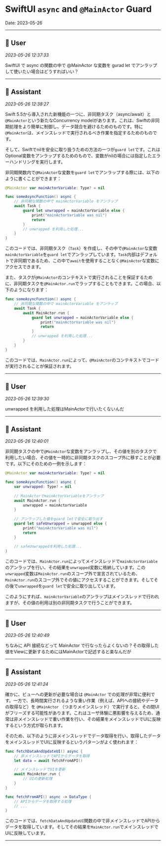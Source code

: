 # SwiftUI `async` and `@MainActor` Guard

Date: 2023-05-26

---

## 👤 User
*2023-05-26 12:37:33*

SwiftUI で async の関数の中で @MainActor な変数を gurad let でアンラップして使いたい場合はどうすればいい？

---

## 🤖 Assistant
*2023-05-26 12:38:27*

Swift 5.5から導入された新機能の一つに、非同期タスク（async/await）と`@MainActor`という新たなConcurrency modelがあります。これは、Swiftの非同期処理をより簡単に制御し、データ競合を避けるためのものです。特に`@MainActor`は、メインスレッドで実行されるべき作業を指定するためのものです。

そして、Swiftでnilを安全に取り扱うための方法の一つが`guard let`です。これはOptional変数をアンラップするためのもので、変数がnilの場合には指定したエラーハンドリングを実行します。

非同期関数内で`@MainActor`な変数を`guard let`でアンラップする際には、以下のように書くことができます：

```swift
@MainActor var mainActorVariable: Type? = nil

func someAsyncFunction() async {
    // 非同期な関数の中で mainActorVariable をアンラップ
    await Task {
        guard let unwrapped = mainActorVariable else {
            print("mainActorVariable was nil")
            return
        }
        // unwrapped を利用した処理...
    }
}
```

このコードでは、非同期タスク（`Task`）を作成し、その中で`@MainActor`な変数`mainActorVariable`を`guard let`でアンラップしています。`Task`内部はデフォルトで非同期であるため、この中で`await`を使用することなく`@MainActor`な変数にアクセスできます。

また、タスクが`@MainActor`のコンテキストで実行されることを保証するために、非同期タスクを`@MainActor.run`でラップすることもできます。この場合、以下のようになります：

```swift
func someAsyncFunction() async {
    // 非同期な関数の中で mainActorVariable をアンラップ
    await Task {
        await MainActor.run {
            guard let unwrapped = mainActorVariable else {
                print("mainActorVariable was nil")
                return
            }
            // unwrapped を利用した処理...
        }
    }
}
```

このコードでは、`MainActor.run`によって、`@MainActor`のコンテキストでコードが実行されることが保証されます。

---

## 👤 User
*2023-05-26 12:39:30*

unwrapped を利用した処理はMainActorで行いたくないんだ

---

## 🤖 Assistant
*2023-05-26 12:40:01*

非同期タスクの中で`@MainActor`な変数をアンラップし、その値を別のタスクで利用したい場合、その値を一時的に非同期タスクのスコープ外に移すことが必要です。以下にそのための一例を示します：

```swift
@MainActor var mainActorVariable: Type? = nil

func someAsyncFunction() async {
    var unwrapped: Type? = nil
    
    // MainActorでmainActorVariableをアンラップ
    await MainActor.run {
        unwrapped = mainActorVariable
    }
    
    // アンラップした値をguard letで安全に取り出す
    guard let safeUnwrapped = unwrapped else {
        print("mainActorVariable was nil")
        return
    }
    
    // safeUnwrappedを利用した処理...
}
```

このコードでは、`MainActor.run`によってメインスレッドで`mainActorVariable`のアンラップを行い、その結果を`unwrapped`変数に格納しています。この`unwrapped`変数は`MainActor.run`のスコープ外で宣言されているため、`MainActor.run`のスコープ外でその値にアクセスすることができます。そしてその後で`unwrapped`を`guard let`で安全に取り出しています。

このようにすれば、`mainActorVariable`のアンラップはメインスレッドで行われますが、その値の利用は別の非同期タスクで行うことができます。

---

## 👤 User
*2023-05-26 12:40:49*

ちなみに API 接続などって MainActor で行なったらよくないの？その取得した値をViewに更新するためにはMainActorで記述すると楽なんだが

---

## 🤖 Assistant
*2023-05-26 12:41:24*

確かに、ビューへの更新が必要な場合は `@MainActor` での処理が非常に便利です。一方で、長時間実行されるような重い作業（例えば、APIへの接続やデータの取得など）を `@MainActor` （つまりメインスレッド）で実行すると、その間UIがフリーズする可能性があります。これはユーザ体験に悪影響を与えるため、通常は非メインスレッドで重い作業を行い、その結果をメインスレッドでUIに反映するという方式が取られます。

そのため、以下のように非メインスレッドでデータ取得を行い、取得したデータをメインスレッドでUIに反映するというパターンがよく使われます：

```swift
func fetchDataAndUpdateUI() async {
    // 非メインスレッドでAPIからデータを取得
    let data = await fetchFromAPI()

    // メインスレッドでUIを更新
    await MainActor.run {
        // UIの更新処理
    }
}

func fetchFromAPI() async -> DataType {
    // APIからデータを取得する処理
    // ...
}
```

このコードでは、`fetchDataAndUpdateUI`関数の中で非メインスレッドでAPIからデータを取得しています。そしてその結果を`MainActor.run`でメインスレッドでUIに反映しています。

---
